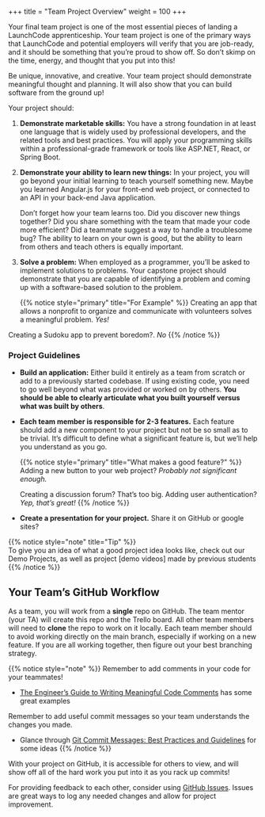 +++
title = "Team Project Overview"
weight = 100
+++

Your final team project is one of the most essential pieces of landing a LaunchCode apprenticeship. Your team project is one of the primary ways that LaunchCode and potential employers will verify that you are job-ready, and it should be something that you’re proud to show off. So don’t skimp on the time, energy, and thought that you put into this!

Be unique, innovative, and creative. Your team project should demonstrate meaningful thought and planning. It will also show that you can build software from the ground up!

Your project should:

1. **Demonstrate marketable skills:** You have a strong foundation in at least one language that is widely used by professional developers, and the related tools and best practices. You  will apply your programming skills within a professional-grade framework or tools like ASP.NET, React, or Spring Boot.


1. **Demonstrate your ability to learn new things:** In your project, you will go beyond your initial learning to teach yourself something new. Maybe you learned Angular.js for your front-end web project, or connected to an API in your back-end Java application.  

   Don’t forget how your team learns too.  Did you discover new things together? Did you share something with the team that made your code more efficient?  Did a teammate suggest a way to handle a troublesome bug?  The ability to learn on your own is good, but the ability to learn from others and teach others is equally important. 
 
1. **Solve a problem:** When employed as a programmer, you’ll be asked to implement solutions to problems. Your capstone project should demonstrate that you are capable of identifying a problem and coming up with a software-based solution to the problem. 

   {{% notice style="primary" title="For Example" %}}
  Creating an app that allows a nonprofit to organize and communicate with volunteers solves a meaningful problem. _Yes!_
  
  Creating a Sudoku app to prevent boredom?.  _No_
   {{% /notice %}}

### Project Guidelines

* **Build an application:**  Either build it entirely as a team from scratch or add to a previously started codebase. If using existing code, you need to go well beyond what was provided or worked on by others. **You should be able to clearly articulate what you built yourself versus what was built by others**.


* **Each team member is responsible for 2-3 features.** Each feature should add a new component to your project but not be so small as to be trivial. It’s difficult to define what a significant feature is, but we’ll help you understand as you go. 

   {{% notice style="primary" title="What makes a good feature?" %}}
   Adding a new button to your web project? _Probably not significant enough._
   
   Creating a discussion forum? That’s too big. Adding user authentication?
   _Yep, that’s great!_
   {{% /notice %}}

* **Create a presentation for your project.**  Share it on GitHub or google sites?

{{% notice style="note" title="Tip" %}}   
To give you an idea of what a good project idea looks like, check out our Demo Projects, as well as project [demo videos] made by previous students
{{% /notice %}}


## Your Team’s GitHub Workflow

As a team, you will work from a **single** repo on GitHub.  The team mentor (your TA) will create this repo and the Trello board.  All other team members will need to **clone** the repo to work on it locally.  Each team member should to avoid working directly on the main branch, especially if working on a new feature.  If you are all working together, then figure out your best branching strategy.

 {{% notice style="note" %}}
   Remember to add comments in your code for your teammates!  
   - [The Engineer’s Guide to Writing Meaningful Code Comments](https://www.stepsize.com/blog/the-engineers-guide-to-writing-code-comments) has some great examples

   Remember to add useful commit messages so your team understands the changes you made.
   - Glance through [Git Commit Messages: Best Practices and Guidelines](https://initialcommit.com/blog/git-commit-messages-best-practices) for some ideas
{{% /notice %}}
 
 
With your project on GitHub, it is accessible for others to view, and will show off all of the hard work you put into it as you rack up commits!  

For providing feedback to each other, consider using [GitHub Issues](https://docs.github.com/en/issues/tracking-your-work-with-issues/quickstart).  Issues are great ways to log any needed changes and allow for project improvement.
